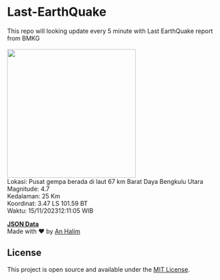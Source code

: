 # Last-EarthQuake
This repo will looking update every 5 minute with Last EarthQuake report from BMKG
<br>
<br>
<img src="https://static.bmkg.go.id/20231115121105.mmi.jpg" width="300"/>
<br>
Lokasi: Pusat gempa berada di laut 67 km Barat Daya Bengkulu Utara <br>
Magnitude: 4.7 <br>
Kedalaman: 25 Km <br>
Koordinat: 3.47 LS 101.59 BT <br>
Waktu: 15/11/202312:11:05 WIB <br>

<a href="./data/data.json">**JSON Data**</a>
<br>
Made with ❤️ by <a href="https://github.com/an-halim">An Halim</a>
## License

This project is open source and available under the [MIT License](LICENSE).
